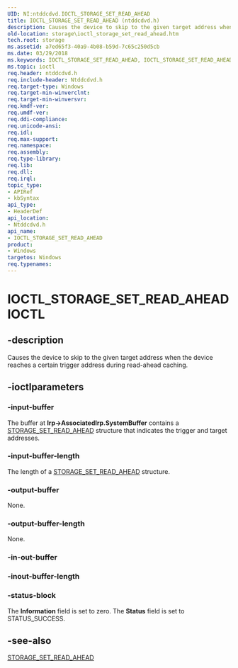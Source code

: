 ```yaml
---
UID: NI:ntddcdvd.IOCTL_STORAGE_SET_READ_AHEAD
title: IOCTL_STORAGE_SET_READ_AHEAD (ntddcdvd.h)
description: Causes the device to skip to the given target address when the device reaches a certain trigger address during read-ahead caching.
old-location: storage\ioctl_storage_set_read_ahead.htm
tech.root: storage
ms.assetid: a7ed65f3-40a9-4b08-b59d-7c65c250d5cb
ms.date: 03/29/2018
ms.keywords: IOCTL_STORAGE_SET_READ_AHEAD, IOCTL_STORAGE_SET_READ_AHEAD control, IOCTL_STORAGE_SET_READ_AHEAD control code [Storage Devices], k307_0112afc4-1b4b-47c1-9ace-1d82a41b120f.xml, ntddcdvd/IOCTL_STORAGE_SET_READ_AHEAD, storage.ioctl_storage_set_read_ahead
ms.topic: ioctl
req.header: ntddcdvd.h
req.include-header: Ntddcdvd.h
req.target-type: Windows
req.target-min-winverclnt: 
req.target-min-winversvr: 
req.kmdf-ver: 
req.umdf-ver: 
req.ddi-compliance: 
req.unicode-ansi: 
req.idl: 
req.max-support: 
req.namespace: 
req.assembly: 
req.type-library: 
req.lib: 
req.dll: 
req.irql: 
topic_type:
- APIRef
- kbSyntax
api_type:
- HeaderDef
api_location:
- Ntddcdvd.h
api_name:
- IOCTL_STORAGE_SET_READ_AHEAD
product:
- Windows
targetos: Windows
req.typenames: 
---
```


# IOCTL_STORAGE_SET_READ_AHEAD IOCTL


## -description



Causes the device to skip to the given target address when the device reaches a certain trigger address during read-ahead caching. 




## -ioctlparameters




### -input-buffer

The buffer at <b>Irp->AssociatedIrp.SystemBuffer</b> contains a <a href="https://msdn.microsoft.com/library/windows/hardware/ff567004">STORAGE_SET_READ_AHEAD</a> structure that indicates the trigger and target addresses. 


### -input-buffer-length

The length of a <a href="https://msdn.microsoft.com/library/windows/hardware/ff567004">STORAGE_SET_READ_AHEAD</a> structure.


### -output-buffer

None.


### -output-buffer-length

None.


### -in-out-buffer








### -inout-buffer-length








### -status-block

The <b>Information</b> field is set to zero. The <b>Status</b> field is set to STATUS_SUCCESS.


## -see-also




<a href="https://msdn.microsoft.com/library/windows/hardware/ff567004">STORAGE_SET_READ_AHEAD</a>
 

 

